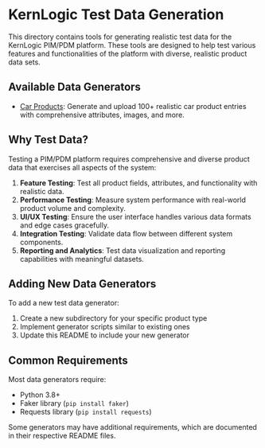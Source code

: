 # KernLogic Test Data Generation

This directory contains tools for generating realistic test data for the KernLogic PIM/PDM platform. These tools are designed to help test various features and functionalities of the platform with diverse, realistic product data sets.

## Available Data Generators

- [Car Products](car_products/): Generate and upload 100+ realistic car product entries with comprehensive attributes, images, and more.

## Why Test Data?

Testing a PIM/PDM platform requires comprehensive and diverse product data that exercises all aspects of the system:

1. **Feature Testing**: Test all product fields, attributes, and functionality with realistic data.
2. **Performance Testing**: Measure system performance with real-world product volume and complexity.
3. **UI/UX Testing**: Ensure the user interface handles various data formats and edge cases gracefully.
4. **Integration Testing**: Validate data flow between different system components.
5. **Reporting and Analytics**: Test data visualization and reporting capabilities with meaningful datasets.

## Adding New Data Generators

To add a new test data generator:

1. Create a new subdirectory for your specific product type
2. Implement generator scripts similar to existing ones
3. Update this README to include your new generator

## Common Requirements

Most data generators require:

- Python 3.8+
- Faker library (`pip install faker`)
- Requests library (`pip install requests`)

Some generators may have additional requirements, which are documented in their respective README files. 